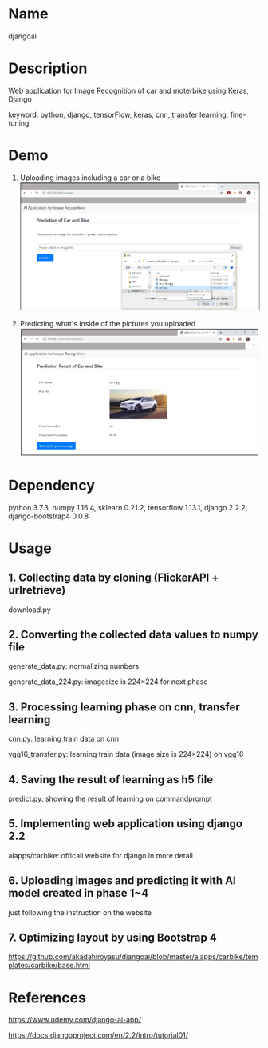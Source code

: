 

Name
====

djangoai

# Description

Web application for Image Recognition of car and moterbike using Keras, Django

keyword: python, django, tensorFlow, keras, cnn, transfer learning, fine-tuning

# Demo

1. Uploading images including a car or a bike
![car1](https://github.com/akadahiroyasu/djangoai/blob/master/images_for_readme/window_1.png)

2. Predicting what's inside of the pictures you uploaded
![car2](https://github.com/akadahiroyasu/djangoai/blob/master/images_for_readme/window_2.png)


# Dependency

python 3.7.3,
numpy 1.16.4,
sklearn 0.21.2,
tensorflow 1.13.1,
django 2.2.2,
django-bootstrap4 0.0.8

# Usage

## 1. Collecting data by cloning (FlickerAPI + urlretrieve)

download.py

## 2. Converting the collected data values to numpy file

generate_data.py: normalizing numbers

generate_data_224.py: imagesize is 224×224 for next phase

## 3. Processing learning phase on cnn, transfer learning

cnn.py: learning train data on cnn

vgg16_transfer.py: learning train data (image size is 224×224) on vgg16

## 4. Saving the result of learning as h5 file

predict.py: showing the result of learning on commandprompt


## 5. Implementing web application using django 2.2

aiapps/carbike: officail website for django in more detail

## 6. Uploading images and predicting it with AI model created in phase 1~4

just following the instruction on the website

## 7. Optimizing layout by using Bootstrap 4

<https://github.com/akadahiroyasu/djangoai/blob/master/aiapps/carbike/templates/carbike/base.html>

# References

<https://www.udemy.com/django-ai-app/>

<https://docs.djangoproject.com/en/2.2/intro/tutorial01/>
